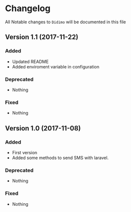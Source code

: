# Changelog

All Notable changes to `Didimo` will be documented in this file

## Version 1.1 (2017-11-22)

### Added
- Updated README
- Added enviroment variable in configuration

### Deprecated
- Nothing

### Fixed
- Nothing

## Version 1.0 (2017-11-08)

### Added
- First version
- Added some methods to send SMS with laravel.

### Deprecated
- Nothing

### Fixed
- Nothing